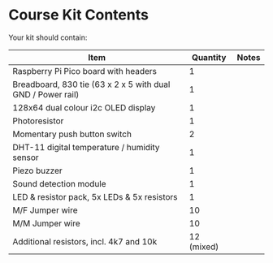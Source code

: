# Course Kit Contents

Your kit should contain:

| Item | Quantity | Notes |
| ---- | -------- | ----- |
| Raspberry Pi Pico board with headers | 1 | |
| Breadboard, 830 tie (63 x 2 x 5 with dual GND / Power rail)| 1 | | 
| 128x64 dual colour i2c OLED display | 1 | |
| Photoresistor | 1 | |
| Momentary push button switch | 2 | |
| DHT-11 digital temperature / humidity sensor | 1 | |
| Piezo buzzer | 1 | |
| Sound detection module | 1 | |
| LED & resistor pack, 5x LEDs & 5x resistors | 1 |  |
| M/F Jumper wire | 10 | |
| M/M Jumper wire | 10 | |
| Additional resistors, incl. 4k7 and 10k | 12 (mixed) | |